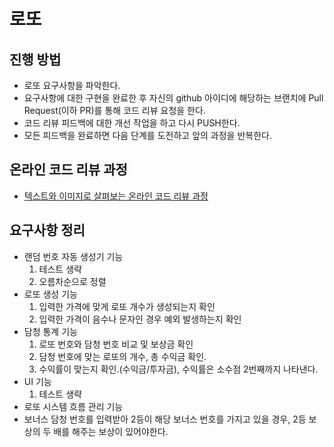 # 로또
## 진행 방법
* 로또 요구사항을 파악한다.
* 요구사항에 대한 구현을 완료한 후 자신의 github 아이디에 해당하는 브랜치에 Pull Request(이하 PR)를 통해 코드 리뷰 요청을 한다.
* 코드 리뷰 피드백에 대한 개선 작업을 하고 다시 PUSH한다.
* 모든 피드백을 완료하면 다음 단계를 도전하고 앞의 과정을 반복한다.

## 온라인 코드 리뷰 과정
* [텍스트와 이미지로 살펴보는 온라인 코드 리뷰 과정](https://github.com/next-step/nextstep-docs/tree/master/codereview)

## 요구사항 정리
* 랜덤 번호 자동 생성기 기능
  1. 테스트 생략
  2. 오름차순으로 정렬
* 로또 생성 기능
  1. 입력한 가격에 맞게 로또 개수가 생성되는지 확인
  2. 입력한 가격이 음수나 문자인 경우 예외 발생하는지 확인
* 담청 통계 기능
  1. 로또 번호와 담청 번호 비교 및 보상금 확인
  2. 담청 번호에 맞는 로또의 개수, 총 수익금 확인.
  3. 수익률이 맞는지 확인.(수익금/투자금), 수익률은 소수점 2번째까지 나타낸다.
* UI 기능
  1. 테스트 생략
* 로또 시스템 흐름 관리 기능
* 보너스 담청 번호를 입력받아 2등이 해당 보너스 번호를 가지고 있을 경우, 2등 보상의 두 배를 해주는 보상이 있어야한다.
